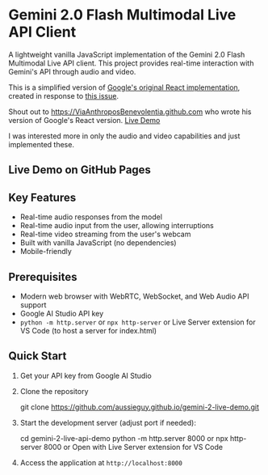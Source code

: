 # Gemini 2.0 Flash Multimodal Live API Client

A lightweight vanilla JavaScript implementation of the Gemini 2.0 Flash Multimodal Live API client. This project provides real-time interaction with Gemini's API through audio and video.

This is a simplified version of [Google's original React implementation](https://github.com/google-gemini/multimodal-live-api-web-console), created in response to [this issue](https://github.com/google-gemini/multimodal-live-api-web-console/issues/19).

Shout out to https://ViaAnthroposBenevolentia.github.com who wrote his version of Google's React version. 
[Live Demo](https://viaanthroposbenevolentia.github.io/gemini-2-live-api-demo/)

I was interested more in only the audio and video capabilities and just implemented these.
## Live Demo on GitHub Pages


## Key Features

- Real-time audio responses from the model
- Real-time audio input from the user, allowing interruptions
- Real-time video streaming from the user's webcam
- Built with vanilla JavaScript (no dependencies)
- Mobile-friendly

## Prerequisites

- Modern web browser with WebRTC, WebSocket, and Web Audio API support
- Google AI Studio API key
- `python -m http.server` or `npx http-server` or Live Server extension for VS Code (to host a server for index.html)

## Quick Start

1. Get your API key from Google AI Studio
2. Clone the repository

   git clone https://github.com/aussieguy.github.io/gemini-2-live-demo.git

3. Start the development server (adjust port if needed):

   cd gemini-2-live-api-demo
   python -m http.server 8000 
   or npx http-server 8000 
   or Open with Live Server extension for VS Code

4. Access the application at `http://localhost:8000`


